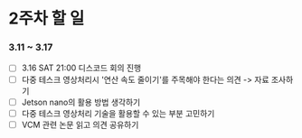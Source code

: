 # 2주차 할 일
### 3.11 ~ 3.17
- [ ] 3.16 SAT 21:00 디스코드 회의 진행
- [ ] 다중 테스크 영상처리시 '연산 속도 줄이기'를 주목해야 한다는 의견 -> 자료 조사하기
- [ ] Jetson nano의 활용 방법 생각하기
- [ ] 다중 테스크 영상처리 기술을 활용할 수 있는 부분 고민하기
- [ ] VCM 관련 논문 읽고 의견 공유하기

